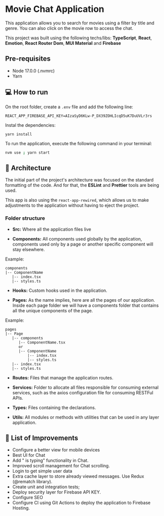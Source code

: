 # Movie Chat Application

This application allows you to search for movies using a filter by title and genre. You can also click on the movie row to access the chat.

This project was built using the following techs/libs: **TypeScript**, **React**, **Emotion**, **React Router Dom**, **MUI Material** and **Firebase**

## Pre-requisites

- Node 17.0.0 (.nvmrc)
- Yarn

## :computer: How to run

On the root folder, create a `.env` file and add the following line:

```
REACT_APP_FIREBASE_API_KEY=AIzaSyD6KLw-P_DX39ZOHLIcqD5uK7DuUVLr3rs
```

Instal the dependencies:

```
yarn install
```

To run the application, execute the following command in your terminal:

```bash
nvm use ; yarn start
```

## :file_folder: Architecture

The initial part of the project's architecture was focused on the standard formatting of the code. And for that, the **ESLint** and **Prettier** tools are being used.

This app is also using the `react-app-rewired`, which allows us to make adjustments to the application without having to eject the project.

### Folder structure

- **Src:** Where all the application files live

- **Components:** All components used globally by the application, components used only by a page or another specific component will stay elsewhere.

Example:

```
components
|-- ComponentName
   |-- index.tsx
   |-- styles.ts
```

- **Hooks:** Custom hooks used in the application.

- **Pages:** As the name implies, here are all the pages of our application. Inside each page folder we will have a components folder that contains all the unique components of the page.

Example:

```
pages
|-- Page
   |-- components
      |-- ComponentName.tsx
      or
      |-- ComponentName
          |-- index.tsx
          |-- styles.ts
   |-- index.tsx
   |-- styles.ts
```

- **Routes:** Files that manage the application routes.

- **Services:** Folder to allocate all files responsible for consuming external services, such as the axios configuration file for consuming RESTFul APIs.

- **Types:** Files containing the declarations.

- **Utils:** All modules or methods with utilities that can be used in any layer application.

## :wrench: List of Improvements

- Configure a better view for mobile devices
- Best UI for Chat
- Add "<username> is typing" functionality in Chat.
- Improved scroll management for Chat scrolling.
- Login to get simple user data
- Extra cache layer to store already viewed messages. Use Redux (@rematch library).
- Create unit and integration tests;
- Deploy security layer for Firebase API KEY.
- Configure SEO
- Configure CI using Git Actions to deploy the application to Firebase Hosting.
